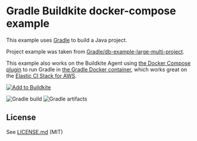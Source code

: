 # Gradle Buildkite docker-compose example

This example uses [Gradle](https://gradle.org/) to build a Java project.

Project example was taken from [Gradle/db-example-large-multi-project](https://github.com/gradle/db-example-large-multi-project).

This example also works on the Buildkite Agent using [the Docker Compose plugin](https://github.com/buildkite-plugins/docker-compose-buildkite-plugin) to run Gradle in [the Gradle Docker container](https://hub.docker.com/_/gradle), which works great on the [Elastic CI Stack for AWS](https://github.com/buildkite/elastic-ci-stack-for-aws).

[![Add to Buildkite](https://buildkite.com/button.svg)](https://buildkite.com/new)

![Gradle build](https://user-images.githubusercontent.com/585588/89701317-be475100-d974-11ea-87e2-149ac676817c.png)
![Gradle artifacts](https://user-images.githubusercontent.com/585588/89701316-bab3ca00-d974-11ea-9522-9be86a06b35e.png)

## License

See [LICENSE.md](LICENSE.md) (MIT)
